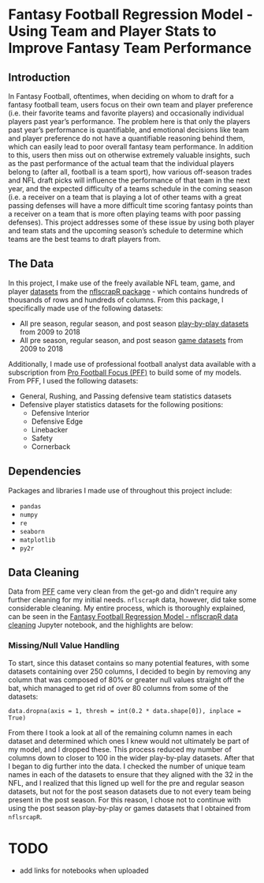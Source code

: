 # Fantasy Football Regression Model - Using Team and Player Stats to Improve Fantasy Team Performance

## Introduction
In Fantasy Football, oftentimes, when deciding on whom to draft for a fantasy football team, users focus on their own team and player preference (i.e. their favorite teams and favorite players) and occasionally individual players past year’s performance. The problem here is that only the players past year’s performance is quantifiable, and emotional decisions like team and player preference do not have a quantifiable reasoning behind them, which can easily lead to poor overall fantasy team performance. In addition to this, users then miss out on otherwise extremely valuable insights, such as the past performance of the actual team that the individual players belong to (after all, football is a team sport), how various off-season trades and NFL draft picks will influence the performance of that team in the next year, and the expected difficulty of a teams schedule in the coming season (i.e. a receiver on a team that is playing a lot of other teams with a great passing defenses will have a more difficult time scoring fantasy points than a receiver on a team that is more often playing teams with poor passing defenses). This project addresses some of these issue by using both player and team stats and the upcoming season’s schedule to determine which teams are the best teams to draft players from.

## The Data
In this project, I make use of the freely available NFL team, game, and player [datasets](https://github.com/ryurko/nflscrapR-data) from the [nflscrapR package](https://github.com/maksimhorowitz/nflscrapR) - which contains hundreds of thousands of rows and hundreds of columns. From this package, I specifically made use of the following datasets:
- All pre season, regular season, and post season [play-by-play datasets](https://github.com/ryurko/nflscrapR-data/tree/master/play_by_play_data) from 2009 to 2018
- All pre season, regular season, and post season [game datasets](https://github.com/ryurko/nflscrapR-data/tree/master/games_data) from 2009 to 2018

Additionally, I made use of professional football analyst data available with a subscription from [Pro Football Focus (PFF)](https://www.profootballfocus.com/) to build some of my models. From PFF, I used the following datasets:
- General, Rushing, and Passing defensive team statistics datasets
- Defensive player statistics datasets for the following positions:
  - Defensive Interior
  - Defensive Edge
  - Linebacker
  - Safety
  - Cornerback

## Dependencies
Packages and libraries I made use of throughout this project include:
- `pandas`
- `numpy`
- `re`
- `seaborn`
- `matplotlib`
- `py2r`

## Data Cleaning
Data from [PFF](https://www.profootballfocus.com/) came very clean from the get-go and didn't require any further cleaning for my initial needs. `nflscrapR` data, however, did take some considerable cleaning. My entire process, which is thoroughly explained, can be seen in the [Fantasy Football Regression Model - nflscrapR data cleaning]() Jupyter notebook, and the highlights are below:
 
### Missing/Null Value Handling
To start, since this dataset contains so many potential features, with some datasets containing over 250 columns, I decided to begin by removing any column that was composed of 80% or greater null values straight off the bat, which managed to get rid of over 80 columns from some of the datasets:  

```data.dropna(axis = 1, thresh = int(0.2 * data.shape[0]), inplace = True)```

From there I took a look at all of the remaining column names in each dataset and determined which ones I knew would not ultimately be part of my model, and I dropped these. This process reduced my number of columns down to closer to 100 in the wider play-by-play datasets. After that I began to dig further into the data. I checked the number of unique team names in each of the datasets to ensure that they aligned with the 32 in the NFL, and I realized that this ligned up well for the pre and regular season datasets, but not for the post season datasets due to not every team being present in the post season. For this reason, I chose not to continue with using the post season play-by-play or games datasets that I obtained from `nflsrcapR`.


# TODO 
- add links for notebooks when uploaded
